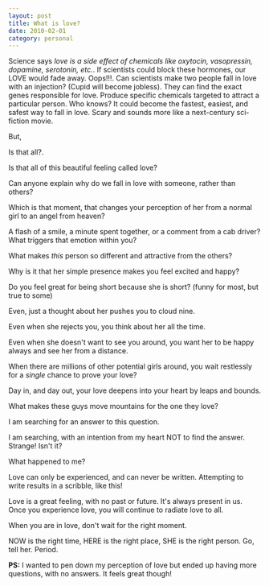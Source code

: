 ```yaml
---
layout: post
title: What is love?
date: 2010-02-01
category: personal
---
```


Science says *love is a side effect of chemicals like oxytocin, vasopressin, dopamine, serotonin, etc.*. If scientists could block these hormones, our LOVE would fade away. Oops!!!. Can scientists make two people fall in love with an injection? (Cupid will become jobless). They can find the exact genes responsible for love. Produce specific chemicals targeted to attract a particular person. Who knows? It could become the fastest, easiest, and safest way to fall in love. Scary and sounds more like a next-century sci-fiction movie.  

But,  

Is that all?.  

Is that all of this beautiful feeling called love?  

Can anyone explain why do we fall in love with someone, rather than others?  

Which is that moment, that changes your perception of her from a normal girl to an angel from heaven?  

A flash of a smile, a minute spent together, or a comment from a cab driver? What triggers that emotion within you?  

What makes *this* person so different and attractive from the others?  

Why is it that her simple presence makes you feel excited and happy?  

Do you feel great for being short because she is short? (funny for most, but true to some)  

Even, just a thought about her pushes you to cloud nine.  

Even when she rejects you, you think about her all the time.  

Even when she doesn't want to see you around, you want her to be happy always and see her from a distance.  

When there are millions of other potential girls around, you wait restlessly for a *single* chance to prove your love?  

Day in, and day out, your love deepens into your heart by leaps and bounds.  

What makes these guys move mountains for the one they love?  

I am searching for an answer to this question.  

I am searching, with an intention from my heart NOT to find the answer. Strange! Isn't it?  

What happened to me?  

Love can only be experienced, and can never be written. Attempting to write results in a scribble, like this!  

Love is a great feeling, with no past or future. It's always present in us. Once you experience love, you will continue to radiate love to all.  

When you are in love, don't wait for the right moment.  

NOW is the right time, HERE is the right place, SHE is the right person. Go, tell her. Period.  

**PS:** I wanted to pen down my perception of love but ended up having more questions, with no answers. It feels great though!  

